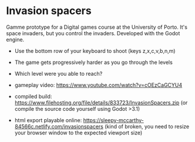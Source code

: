 # Invasion spacers

Gamme prototype for a Digital games course at the University of Porto. It's space invaders, but you control the invaders.
Developed with the Godot engine.



* Use the bottom row of your keyboard to shoot (keys z,x,c,v,b,n,m)
* The game gets progressively harder as you go through the levels
* Which level were you able to reach?

* gameplay video: https://www.youtube.com/watch?v=cOEzCaGCYU4
* compiled build: https://www.filehosting.org/file/details/833723/InvasionSpacers.zip (or compile the source code yourself using Godot >3.1)
* html export playable online: https://sleepy-mccarthy-84566c.netlify.com/invasionspacers (kind of broken, you need to resize your browser window to the expected viewport size)




